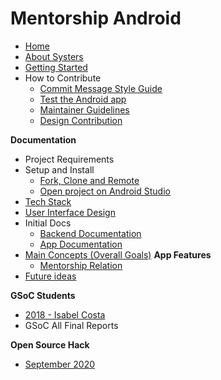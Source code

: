 # Mentorship Android

* [Home](https://github.com/systers/mentorship-android/wiki)
* [About Systers](http://systers.io/)
* [Getting Started](Getting-Started)
* How to Contribute
    * [Commit Message Style Guide](Commit-Message-Style-Guide)
    * [Test the Android app](How-to-test-the-application)
    * [Maintainer Guidelines](Maintainer-Guidelines)
    * [Design Contribution](Design-Contributions)

**Documentation**

* Project Requirements
* Setup and Install
    * [Fork, Clone and Remote](Fork,-Clone-&-Remote)
    * [Open project on Android Studio](Open-the-project-in-Android-Studio)
* [Tech Stack](Tech-Stack)
* [User Interface Design](User-Interface-Design)
* Initial Docs
    * [Backend Documentation](https://docs.google.com/document/d/1qDTJK-ItAaek5ZBSLd4i8ShxLDcU5D2b4ZdIBTNxEJM/edit?usp=sharing)
    * [App Documentation](https://docs.google.com/document/d/1RhYMjyd1yhAWarO7spRWOYm-KNgFsO9rNgO6ssnEC-o/edit?usp=sharing)
* [Main Concepts (Overall Goals)](Main-Base-Concepts)
**App Features**
    * [Mentorship Relation](Mentorship-Relation-Documentation)
* [Future ideas](Future-ideas)

**GSoC Students**

* [2018 - Isabel Costa](https://github.com/systers/mentorship-backend/wiki/GSoC-2018-Isabel-Costa)
* GSoC All Final Reports

**Open Source Hack**

- [September 2020](OSH-September-2020)